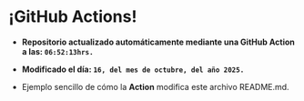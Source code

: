 # ¡GitHub Actions!
* **Repositorio actualizado automáticamente mediante una GitHub Action a las: `06:52:13hrs.`**
* **Modificado el día: `16, del mes de octubre, del año 2025.`**

* Ejemplo sencillo de cómo la **Action** modifica este archivo README.md.
